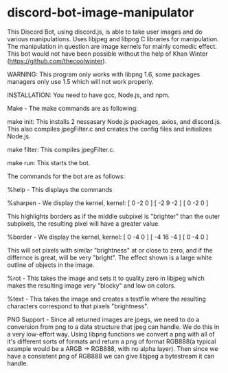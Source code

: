 # discord-bot-image-manipulator

This Discord Bot, using discord.js, is able to take user images and do various
manipulations. Uses libjpeg and libpng C libraries for manipulation. The 
manipulation in question are image kernels for mainly comedic effect.
This bot would not have been possible without the help of Khan Winter
(https://github.com/thecoolwinter).

WARNING: This program only works with libpng 1.6, some packages managers
only use 1.5 which will not work properly.

INSTALLATION: You need to have gcc, Node.js, and npm.

Make - The make commands are as following:

make init: This installs 2 nessasary Node.js packages, axios, and discord.js.
This also compiles jpegFilter.c and creates the config files and initializes
Node.js.

make filter: This compiles jpegFilter.c.

make run: This starts the bot.


The commands for the bot are as follows:

%help - This displays the commands


%sharpen - We display the kernel,
kernel:
[  0 -2  0 ]
[ -2  9 -2 ]
[  0 -2  0 ]

This highlights borders as if the middle subpixel is "brighter" than the outer
subpixels, the resulting pixel will have a greater value.


%border - We display the kernel,
kernel:
[  0 -4  0 ]
[ -4 16 -4 ]
[  0 -4  0 ]

This will set pixels with similar "brightness" at or close to zero, and if the
differnce is great, will be very "bright". The effect shown is a large white 
outline of objects in the image.


%rot - This takes the image and sets it to quality zero in libjpeg which makes 
the resulting image very "blocky" and low on colors.


%text - This takes the image and creates a textfile where the resulting
characters correspond to that pixels "brightness".


PNG Support - Since all returned images are jpegs, we need to do a conversion 
from png to a data structure that jpeg can handle. We do this in a very 
low-effort way. Using libpng functions we convert a png with all of it's
different sorts of formats and return a png of format RGB888(a typical example
would be a ARGB -> RGB888, with no alpha layer). Then since we have a consistent
png of RGB888 we can give libjpeg a bytestream it can handle.
